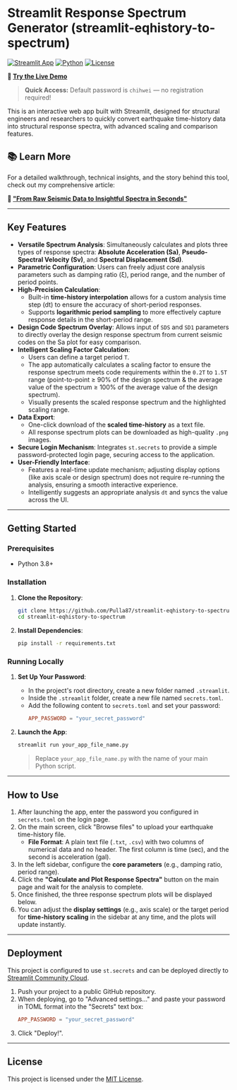 # Streamlit Response Spectrum Generator (streamlit-eqhistory-to-spectrum)

[![Streamlit App](https://static.streamlit.io/badges/streamlit_badge_black_white.svg)](https://app-eqhistory-to-spectrum-upgfbumd4xcjrrtbc9jeja.streamlit.app/)
[![Python](https://img.shields.io/badge/python-v3.7+-blue.svg)](https://www.python.org/downloads/)
[![License](https://img.shields.io/badge/license-MIT-green.svg)](LICENSE)

**🚀 [Try the Live Demo](https://app-eqhistory-to-spectrum-upgfbumd4xcjrrtbc9jeja.streamlit.app/)**
> **Quick Access:** Default password is `chihwei` — no registration required!

This is an interactive web app built with Streamlit, designed for structural engineers and researchers to quickly convert earthquake time-history data into structural response spectra, with advanced scaling and comparison features.

## 📚 Learn More

For a detailed walkthrough, technical insights, and the story behind this tool, check out my comprehensive article:

**📝 ["From Raw Seismic Data to Insightful Spectra in Seconds"](https://medium.com/@jj19960130/from-raw-seismic-data-to-insightful-spectra-in-seconds-54a44f57f762)**

---

## Key Features

* **Versatile Spectrum Analysis**: Simultaneously calculates and plots three types of response spectra: **Absolute Acceleration (Sa)**, **Pseudo-Spectral Velocity (Sv)**, and **Spectral Displacement (Sd)**.
* **Parametric Configuration**: Users can freely adjust core analysis parameters such as damping ratio (ξ), period range, and the number of period points.
* **High-Precision Calculation**:
    * Built-in **time-history interpolation** allows for a custom analysis time step (dt) to ensure the accuracy of short-period responses.
    * Supports **logarithmic period sampling** to more effectively capture response details in the short-period range.
* **Design Code Spectrum Overlay**: Allows input of `SDS` and `SD1` parameters to directly overlay the design response spectrum from current seismic codes on the Sa plot for easy comparison.
* **Intelligent Scaling Factor Calculation**:
    * Users can define a target period `T`.
    * The app automatically calculates a scaling factor to ensure the response spectrum meets code requirements within the `0.2T` to `1.5T` range (point-to-point ≥ 90% of the design spectrum & the average value of the spectrum ≥ 100% of the average value of the design spectrum).
    * Visually presents the scaled response spectrum and the highlighted scaling range.
* **Data Export**:
    * One-click download of the **scaled time-history** as a text file.
    * All response spectrum plots can be downloaded as high-quality `.png` images.
* **Secure Login Mechanism**: Integrates `st.secrets` to provide a simple password-protected login page, securing access to the application.
* **User-Friendly Interface**:
    * Features a real-time update mechanism; adjusting display options (like axis scale or design spectrum) does not require re-running the analysis, ensuring a smooth interactive experience.
    * Intelligently suggests an appropriate analysis `dt` and syncs the value across the UI.

---

## Getting Started

### Prerequisites

* Python 3.8+

### Installation

1.  **Clone the Repository**:
    ```bash
    git clone https://github.com/Pulla87/streamlit-eqhistory-to-spectrum.git
    cd streamlit-eqhistory-to-spectrum
    ```

2.  **Install Dependencies**:
    ```bash
    pip install -r requirements.txt
    ```

### Running Locally

1.  **Set Up Your Password**:
    * In the project's root directory, create a new folder named `.streamlit`.
    * Inside the `.streamlit` folder, create a new file named `secrets.toml`.
    * Add the following content to `secrets.toml` and set your password:
        ```toml
        APP_PASSWORD = "your_secret_password"
        ```

2.  **Launch the App**:
    ```bash
    streamlit run your_app_file_name.py
    ```
    > Replace `your_app_file_name.py` with the name of your main Python script.

---

## How to Use

1.  After launching the app, enter the password you configured in `secrets.toml` on the login page.
2.  On the main screen, click "Browse files" to upload your earthquake time-history file.
    * **File Format**: A plain text file (`.txt`, `.csv`) with two columns of numerical data and no header. The first column is time (sec), and the second is acceleration (gal).
3.  In the left sidebar, configure the **core parameters** (e.g., damping ratio, period range).
4.  Click the **"Calculate and Plot Response Spectra"** button on the main page and wait for the analysis to complete.
5.  Once finished, the three response spectrum plots will be displayed below.
6.  You can adjust the **display settings** (e.g., axis scale) or the target period for **time-history scaling** in the sidebar at any time, and the plots will update instantly.

---

## Deployment

This project is configured to use `st.secrets` and can be deployed directly to [Streamlit Community Cloud](https://streamlit.io/cloud).

1.  Push your project to a public GitHub repository.
2.  When deploying, go to "Advanced settings..." and paste your password in TOML format into the "Secrets" text box:
    ```toml
    APP_PASSWORD = "your_secret_password"
    ```
3.  Click "Deploy!".

---

## License

This project is licensed under the [MIT License](LICENSE).
